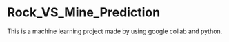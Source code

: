 # Rock_VS_Mine_Prediction
This is a machine learning project made by using google collab and python.
